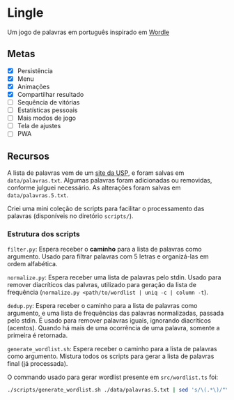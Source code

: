 # Lingle

Um jogo de palavras em português inspirado em [Wordle](https://www.nytimes.com/games/wordle/index.html)

## Metas

- [x] Persistência
- [x] Menu
- [x] Animações
- [x] Compartilhar resultado
- [ ] Sequência de vitórias
- [ ] Estatísticas pessoais
- [ ] Mais modos de jogo
- [ ] Tela de ajustes
- [ ] PWA

## Recursos

A lista de palavras vem de um [site da USP](https://www.ime.usp.br/~pf/dicios/index.html), e foram salvas em `data/palavras.txt`.
Algumas palavras foram adicionadas ou removidas, conforme julguei necessário. As alterações foram salvas em `data/palavras.5.txt`.

Criei uma mini coleção de scripts para facilitar o processamento das palavras (disponíveis no diretório `scripts/`).

### Estrutura dos scripts

`filter.py`: Espera receber o **caminho** para a lista de palavras como argumento. Usado para filtrar palavras com 5 letras e organizá-las em ordem alfabética.

`normalize.py`: Espera receber uma lista de palavras pelo stdin. Usado para remover diacríticos das palvras, utilizado para geração da lista de frequência (`normalize.py <path/to/wordlist | uniq -c | column -t`).

`dedup.py`: Espera receber o caminho para a lista de palavras como argumento, e uma lista de frequências das palavras normalizadas, passada pelo stdin. É usado para remover palavras iguais, ignorando diacríticos (acentos). Quando há mais de uma ocorrência de uma palavra, somente a primeira é retornada.

`generate_wordlist.sh`: Espera receber o caminho para a lista de palavras como argumento. Mistura todos os scripts para gerar a lista de palavras final (já processada).

O commando usado para gerar wordlist presente em `src/wordlist.ts` foi:

```sh
./scripts/generate_wordlist.sh ./data/palavras.5.txt | sed 's/\(.*\)/"\1",/'
```
